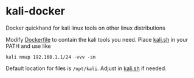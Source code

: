 # kali-docker
Docker quickhand for kali linux tools on other linux distributions

Modify [Dockerfile](./Dockerfile) to contain the kali tools you need.
Place [kali.sh](./kali.sh) in your PATH and use like
```
kali nmap 192.168.1.1/24 -vvv -sn
```

Default location for files is `/opt/kali`. Adjust in [kali.sh](./kali.sh) if needed.
